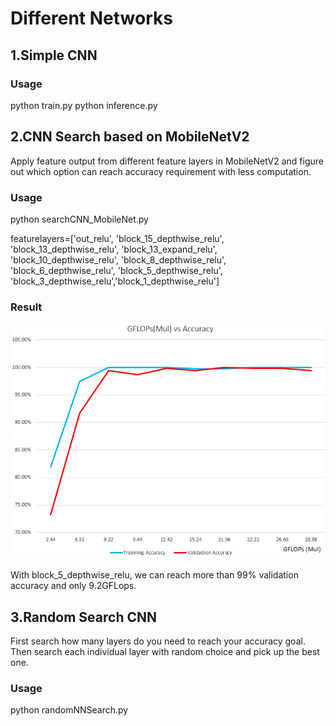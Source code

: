 # Different Networks

## 1.Simple CNN 

### Usage  

python train.py
python inference.py

## 2.CNN Search based on MobileNetV2 

Apply feature output from different feature layers in MobileNetV2 and figure out which option can reach accuracy requirement with less computation.  

### Usage

python searchCNN_MobileNet.py

featurelayers=['out_relu', 'block_15_depthwise_relu', 'block_13_depthwise_relu', 'block_13_expand_relu', 'block_10_depthwise_relu', 'block_8_depthwise_relu', 'block_6_depthwise_relu', 'block_5_depthwise_relu', 'block_3_depthwise_relu','block_1_depthwise_relu']

### Result
![](performance.PNG)

With block_5_depthwise_relu, we can reach more than 99% validation accuracy and only 9.2GFLops. 


##  3.Random Search CNN

First search how many layers do you need to reach your accuracy goal. Then search each individual layer with random choice and pick up the best one. 

### Usage

python randomNNSearch.py
